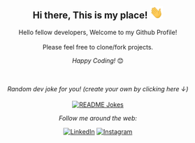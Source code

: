 <div align="center">
<h2> Hi there, This is my place! <img src="https://github.com/ABSphreak/ABSphreak/blob/master/gifs/Hi.gif" width="30px"></h2>
</div>

<div align="center">

Hello fellow developers, Welcome to my Github Profile! <br>
<br>
Please feel free to clone/fork projects. <br>

<i>Happy Coding!</i> 😊
</div>
<div align="center">
</br>
</br>
<i>Random dev joke for you! (create your own by clicking here ↓)</i><br>
<br>
<a href="https://readme-jokes.vercel.app"><img align="center" src="https://readme-jokes.vercel.app/api" alt="README Jokes"></a>

<i>Follow me around the web:</i><br>

<a href="https://www.linkedin.com/in/g10albert" target="_blank"><img src="https://img.shields.io/badge/LinkedIn-%230077B5.svg?&style=flat-square&logo=linkedin&logoColor=white" alt="LinkedIn"></a>
<a href="https://www.instagram.com/g10albert" target="_blank"><img src="https://img.shields.io/badge/Instagram-%23E4405F.svg?&style=flat-square&logo=instagram&logoColor=white" alt="Instagram"></a>

</div>
